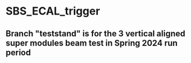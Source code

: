 # SBS_ECAL_trigger
## Branch "teststand" is for the 3 vertical aligned super modules beam test in Spring 2024 run period
